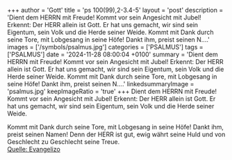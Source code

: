 +++
author = 'Gott'
title = 'ps 100(99),2-3.4-5'
layout = 'post'
description = 'Dient dem HERRN mit Freude!  Kommt vor sein Angesicht mit Jubel! Erkennt: Der HERR allein ist Gott.  Er hat uns gemacht, wir sind sein Eigentum,  sein Volk und die Herde seiner Weide.  Kommt mit Dank durch seine Tore,  mit Lobgesang in seine Höfe!  Dankt ihm, preist seinen N....'
images = ['/symbols/psalmus.jpg']
categories = ['PSALMUS']
tags = ['PSALMUS']
date = '2024-11-28 08:00:04 +0100'
summary = 'Dient dem HERRN mit Freude!  Kommt vor sein Angesicht mit Jubel! Erkennt: Der HERR allein ist Gott.  Er hat uns gemacht, wir sind sein Eigentum,  sein Volk und die Herde seiner Weide.  Kommt mit Dank durch seine Tore,  mit Lobgesang in seine Höfe!  Dankt ihm, preist seinen N....'
linkedsummaryImage = 'psalmus.jpg'
keepImageRatio = 'true'
+++
Dient dem HERRN mit Freude! 
Kommt vor sein Angesicht mit Jubel!
Erkennt: Der HERR allein ist Gott. 
Er hat uns gemacht, wir sind sein Eigentum, 
sein Volk und die Herde seiner Weide.

Kommt mit Dank durch seine Tore, 
mit Lobgesang in seine Höfe! 
Dankt ihm, preist seinen Namen!
Denn der HERR ist gut, 
ewig währt seine Huld 
und von Geschlecht zu Geschlecht seine Treue.<!--more--><br> [Quelle: Evangelizo](https://evangeliumtagfuertag.org/DE/gospel)